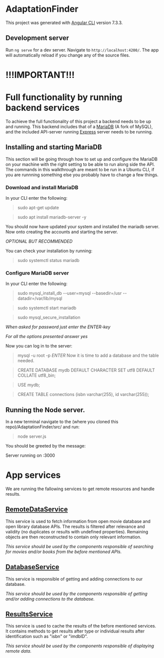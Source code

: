 # AdaptationFinder

This project was generated with [Angular CLI](https://github.com/angular/angular-cli) version 7.3.3.

## Development server

Run `ng serve` for a dev server. Navigate to `http://localhost:4200/`. The app will automatically reload if you change any of the source files.

# !!!IMPORTANT!!!
# Full functionality by running backend services

To achieve the full functionality of this project a backend needs to be up and running. This backend includes that of a [MariaDB](https://mariadb.org/) (A fork of MySQL), and the included API-server running [Express](http://expressjs.com/) server needs to be running.

## Installing and starting MariaDB

This section will be going through how to set up and configure the MariaDB on your machine with the right setting to be able to run along side the API. The commands in this walkthrough are meant to be run in a Ubuntu CLI, if you are runnning something else you probably have to change a few things.

### Download and install MariaDB
In your CLI enter the following:
> sudo apt-get update

> sudo apt install mariadb-server -y

You should now have updated your system and installed the mariadb server. Now onto creating the accounts and starting the server.

*OPTIONAL BUT RECOMMENDED* 

You can check your installation by running:

> sudo systemctl status mariadb

### Configure MariaDB server
In your CLI enter the following:
>  sudo mysql_install_db --user=mysql --basedir=/usr --datadir=/var/lib/mysql 

> sudo systemctl start mariadb

> sudo mysql_secure_installation

*When asked for password just enter the ENTER-key*

*For all the options presented answer yes*

Now you can log in to the server:

> mysql -u root -p 
> *ENTER*
Now it is time to add a database and the table needed.

> CREATE DATABASE mydb DEFAULT CHARACTER SET utf8 DEFAULT COLLATE utf8_bin;

> USE mydb;

> CREATE TABLE connections (isbn varchar(255), id varchar(255));

## Running the Node server.

In a new terminal navigate to the (where you cloned this repo)/AdaptationFinder/src/ and run:

> node server.js

You should be greeted by the message:

Server running on :3000 

# App services

We are running the fallowing services to get remote resources and handle results.

## [RemoteDataService](./src/app/remote-data.service.ts)

This service is used to fetch information from open movie database and open library database APIs. The results is filtered after relevance and validity (no duplicates or results with undefined properties). Remaining objects are then reconstructed to contain only relevant information.

*This service should be used by the components responsible of searching for movies and/or books from the before mentioned APIs.*

## [DatabaseService](./src/app/database.service.ts)

This service is responsible of getting and adding connections to our database.

*This service should be used by the components responsible of getting and/or adding connections to the database.*

## [ResultsService](./src/app/resuls.service.ts)

This service is used to cache the results of the before mentioned services. It contains methods to get results after type or individual results after identification such as "isbn" or "imdbID".

*This service should be used by the components responsible of displaying remote data.*
